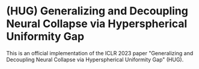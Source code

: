 # (HUG) Generalizing and Decoupling Neural Collapse via Hyperspherical Uniformity Gap
This is an official implementation of the ICLR 2023 paper "Generalizing and Decoupling Neural Collapse via Hyperspherical Uniformity Gap" (HUG).  
